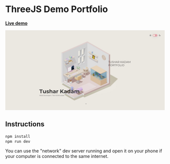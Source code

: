 # ThreeJS Demo Portfolio

**[Live demo](https://tushar-portolio-threejs.vercel.app/)**


![Home page screenshot](public/social/screenshot.png?raw=true "Home page screenshot")

## Instructions

```
npm install
npm run dev
```

You can use the "network" dev server running and open it on your phone if your computer is connected to the same internet.
